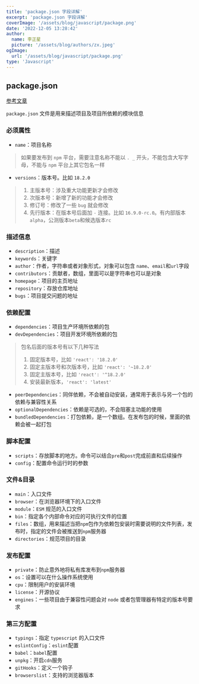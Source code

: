 ```yaml
---
title: 'package.json 字段详解'
excerpt: 'package.json 字段详解'
coverImage: '/assets/blog/javascript/package.png'
date: '2022-12-05 13:28:42'
author:
  name: 李正星
  picture: '/assets/blog/authors/zx.jpeg'
ogImage:
  url: '/assets/blog/javascript/package.png'
type: 'Javascript'
---
```


## package.json

[参考文章](https://juejin.cn/post/7023539063424548872)

`package.json` 文件是用来描述项目及项目所依赖的模块信息

### 必须属性

- `name`：项目名称
> 如果要发布到 `npm` 平台，需要注意名称不能以 `. _` 开头，不能包含大写字母，不能与 `npm` 平台上其它包名一样
- `versions`：版本号。比如 `18.2.0`
> 1. 主版本号：涉及重大功能更新才会修改
> 2. 次版本号：新增了新的功能才会修改
> 3. 修订号：修改了一些 `bug` 就会修改
> 4. 先行版本：在版本号后面加 `-` 连接。比如 `16.9.0-rc.0`。有内部版本`alpha`，公测版本`beta`和候选版本`rc`

### 描述信息

- `description`：描述
- `keywords`：关键字
- `author`：作者，字符串或者对象形式，对象可以包含 `name`、`email`和`url`字段
- `contributors`：贡献者，数组，里面可以是字符串也可以是对象
- `homepage`：项目的主页地址
- `repository`：存放仓库地址
- `bugs`：项目提交问题的地址

### 依赖配置

- `dependencies`：项目生产环境所依赖的包
- `devDependencies`：项目开发环境所依赖的包
> 包名后面的版本号有以下几种写法
> 1. 固定版本号，比如 `'react': '18.2.0'`
> 2. 固定主版本号和次版本号，比如 `'react': '~18.2.0'`
> 3. 固定主版本号，比如 `'react': '^18.2.0'`
> 4. 安装最新版本，`'react': 'latest'`
- `peerDependencies`：同伴依赖，不会被自动安装，通常用于表示与另一个包的依赖与兼容性关系
- `optionalDependencies`：依赖是可选的，不会阻塞主功能的使用
- `bundledDependencies`：打包依赖，是一个数组。在发布包的时候，里面的依赖会被一起打包

### 脚本配置

- `scripts`：存放脚本的地方。命令可以结合`pre`和`post`完成前直和后续操作
- `config`：配置命令运行时的参数

### 文件&目录

- `main`：入口文件
- `browser`：在浏览器环境下的入口文件
- `module`：`ESM` 规范的入口文件
- `bin`：指定各个内部命令对应的可执行文件的位置
- `files`：数组，用来描述当把`npm`包作为依赖包安装时需要说明的文件列表，发布时，指定的文件会被推送到`npm`服务器
- `directories`：规范项目的目录

### 发布配置

- `private`：防止意外地将私有库发布到`npm`服务器
- `os`：设置可以在什么操作系统使用
- `cpu`：限制用户的安装环境
- `license`：开源协议
- `engines`：一些项目由于兼容性问题会对 `node` 或者包管理器有特定的版本号要求

### 第三方配置

- `typings`：指定 `typescript` 的入口文件
- `eslintConfig`：`eslint`配置
- `babel`：`babel`配置
- `unpkg`：开启`cdn`服务
- `gitHooks`：定义一个钩子
- `browserslist`：支持的浏览器版本